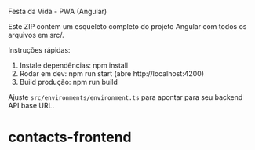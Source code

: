 Festa da Vida - PWA (Angular)

Este ZIP contém um esqueleto completo do projeto Angular com todos os arquivos em src/.

Instruções rápidas:
1. Instale dependências: npm install
2. Rodar em dev: npm run start (abre http://localhost:4200)
3. Build produção: npm run build

Ajuste `src/environments/environment.ts` para apontar para seu backend API base URL.
# contacts-frontend
